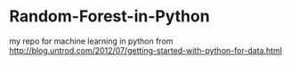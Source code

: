 Random-Forest-in-Python
=======================

my repo for machine learning in python from http://blog.untrod.com/2012/07/getting-started-with-python-for-data.html